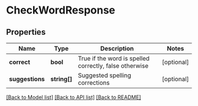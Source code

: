 # CheckWordResponse

## Properties
Name | Type | Description | Notes
------------ | ------------- | ------------- | -------------
**correct** | **bool** | True if the word is spelled correctly, false otherwise | [optional] 
**suggestions** | **string[]** | Suggested spelling corrections | [optional] 

[[Back to Model list]](../README.md#documentation-for-models) [[Back to API list]](../README.md#documentation-for-api-endpoints) [[Back to README]](../README.md)


